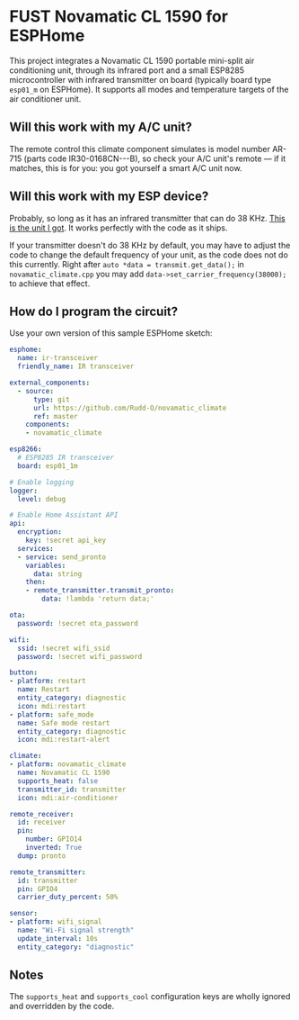 # FUST Novamatic CL 1590 for ESPHome

This project integrates a Novamatic CL 1590 portable mini-split
air conditioning unit, through its infrared port and a small
ESP8285 microcontroller with infrared transmitter on board
(typically board type `esp01_m` on ESPHome).  It supports all
modes and temperature targets of the air conditioner unit.

## Will this work with my A/C unit?

The remote control this climate component simulates is model
number AR-715 (parts code IR30-0168CN---B), so check your
A/C unit's remote — if it matches, this is for you: you got
yourself a smart A/C unit now.

## Will this work with my ESP device?

Probably, so long as it has an infrared transmitter that can
do 38 KHz.
[This is the unit I got](https://de.aliexpress.com/item/1005001598129325.html).
It works perfectly with the code as it ships.

If your transmitter doesn't do 38 KHz by default, you may have
to adjust the code to change the default frequency of your unit,
as the code does not do this currently.  Right after
`auto *data = transmit.get_data();` in `novamatic_climate.cpp`
you may add `data->set_carrier_frequency(38000);` to achieve
that effect.

## How do I program the circuit?

Use your own version of this sample ESPHome sketch:

```yaml
esphome:
  name: ir-transceiver
  friendly_name: IR transceiver

external_components:
  - source:
      type: git
      url: https://github.com/Rudd-O/novamatic_climate
      ref: master
    components:
    - novamatic_climate

esp8266:
  # ESP8285 IR transceiver
  board: esp01_1m

# Enable logging
logger:
  level: debug

# Enable Home Assistant API
api:
  encryption:
    key: !secret api_key
  services:
  - service: send_pronto
    variables:
      data: string
    then:
    - remote_transmitter.transmit_pronto:
        data: !lambda 'return data;'

ota:
  password: !secret ota_password

wifi:
  ssid: !secret wifi_ssid
  password: !secret wifi_password

button:
- platform: restart
  name: Restart
  entity_category: diagnostic
  icon: mdi:restart
- platform: safe_mode
  name: Safe mode restart
  entity_category: diagnostic
  icon: mdi:restart-alert

climate:
- platform: novamatic_climate
  name: Novamatic CL 1590
  supports_heat: false
  transmitter_id: transmitter
  icon: mdi:air-conditioner

remote_receiver:
  id: receiver
  pin:
    number: GPIO14
    inverted: True
  dump: pronto

remote_transmitter:
  id: transmitter
  pin: GPIO4
  carrier_duty_percent: 50%

sensor:
- platform: wifi_signal
  name: "Wi-Fi signal strength"
  update_interval: 10s
  entity_category: "diagnostic"
```

## Notes

The `supports_heat` and `supports_cool` configuration keys are
wholly ignored and overridden by the code.